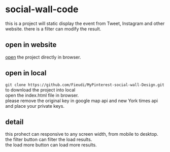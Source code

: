# social-wall-code
this is a project will static display the event from Tweet, Instagram and other website. there is a filter can modify the result. 


## open in website
[open](https://fieudi.github.io/MyPinterest-social-wall-Design/) the project directly in browser.

## open in local
`git clone https://github.com/Fieudi/MyPinterest-social-wall-Design.git` to download the project into local<br />
open the index.html file in browser.<br />
please remove the original key in google map api and new York times api and place your private keys.

## detail
this prohect can responsive to any screen width, from mobile to desktop.<br />
the filter button can filter the load results.<br />
the load more button can load more results.
